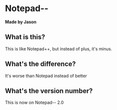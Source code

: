 # Notepad--
**Made by Jason**

## What is this?
This is like Notepad++, but instead of plus, it's minus. 

## What's the difference?
It's worse than Notepad instead of better

## What's the version number?
This is now on Notepad-- 2.0
